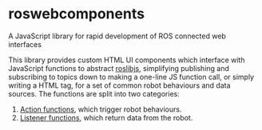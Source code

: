 # roswebcomponents
A JavaScript library for rapid development of ROS connected web interfaces

This library provides custom HTML UI components which interface with JavaScript functions to abstract [roslibjs](https://github.com/RobotWebTools/roslibjs), simplifying publishing and subscribing to topics down to making a one-line JS function call, or simply writing a HTML tag, for a set of common robot behaviours and data sources. The functions are split into two categories:
1. [Action functions](/docs/action-functions.md), which trigger robot behaviours.
2. [Listener functions](/docs/listener-functions.md), which return data from the robot.